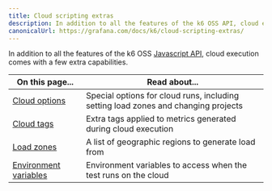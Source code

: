```yaml
---
title: Cloud scripting extras
description: In addition to all the features of the k6 OSS API, cloud execution comes with a few extra capabilities. 
canonicalUrl: https://grafana.com/docs/k6/cloud-scripting-extras/
---
```


In addition to all the features of the k6 OSS [Javascript API](/javascript-api), cloud execution comes with a few extra capabilities. 

| On this page...                                  | Read about...                                                                      |
|--------------------------------------------------|------------------------------------------------------------------------------------|
| [Cloud options](./cloud-options)                 | Special options for cloud runs, including setting load zones and changing projects |
| [Cloud tags](./cloud-tags)                       | Extra tags applied to metrics generated during cloud execution                     |
| [Load zones](./load-zones)                       | A list of geographic regions to generate load from                                 |
| [Environment variables](./cloud-environment-variables) | Environment variables to access when the test runs on the cloud                    |
